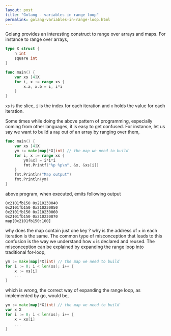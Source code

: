 ```yaml
---
layout: post
title: "Golang - variables in range loop"
permalink: golang-variables-in-range-loop.html
---
```


Golang provides an interesting construct to range over arrays and maps. For
instance to range over arrays,

```go
type X struct {
    n int
    square int
}

func main() {
    var xs [4]X
    for i, x := range xs {
        x.a, x.b = i, i*i
    }
}
```

`xs` is the slice, `i` is the index for each iteration and `x` holds the value
for each iteration.

Some times while doing the above pattern of programming, especially coming
from other languages, it is easy to get confused. For instance, let us say we
want to build a `map` out of an array by ranging over them,

```go
func main() {
    var xs [4]X
    ym := make(map[*X]int) // the map we need to build
    for i, x := range xs {
        ym[&x] = i*i*i
        fmt.Printf("%p %p\n", &x, &xs[i])
    }
    fmt.Println("Map output")
    fmt.Println(ym)
}
```

above program, when executed, emits following output

```text
0x2101fb150 0x210230040
0x2101fb150 0x210230050
0x2101fb150 0x210230060
0x2101fb150 0x210230070
map[0x2101fb150:100]
```

why does the map contain just one key ? why is the address of `x` in each
iteration is the same. The common type of misconception that leads to this
confusion is the way we understand how `x` is declared and reused. The
misconception can be explained by expanding the range loop into traditional
for-loop,

```go
ym := make(map[*X]int) // the map we need to build
for i := 0; i < len(xs); i++ {
    x := xs[i]
    ...
}
```

which is wrong, the correct way of expanding the range loop, as implemented by
go, would be,

```go
ym := make(map[*X]int) // the map we need to build
var x X
for i := 0; i < len(xs); i++ {
    x = xs[i]
    ...
}
```
